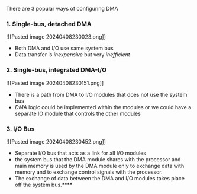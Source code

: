 There are $3$ popular ways of configuring DMA 
### 1. Single-bus, detached DMA 

![[Pasted image 20240408230023.png]]
- Both DMA and I/O use same system bus
- Data transfer is *inexpensive*  but very *inefficient*

### 2. Single-bus, integrated DMA-I/O

![[Pasted image 20240408230151.png]]

- There is a path from DMA to I/O modules that does not use the system bus 
- *DMA* logic could be implemented within the modules or we could have a separate IO module that controls the other modules
### 3. I/O Bus
![[Pasted image 20240408230452.png]]
- Separate I/O bus that acts as a link for all I/O modules
- the system bus that the DMA module shares with the processor and main memory is used by the DMA module only to exchange data with memory and to exchange control signals with the processor.
- The exchange of data between the DMA and I/O modules takes place off the system bus.****